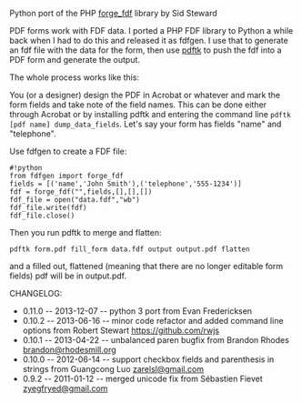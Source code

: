 Python port of the PHP [forge_fdf](http://www.pdfhacks.com/forge_fdf/) library by Sid Steward


PDF forms work with FDF data. I ported a PHP FDF library to Python a
while back when I had to do this and released it as fdfgen. I use that
to generate an fdf file with the data for the form, then use
[pdftk](http://www.pdflabs.com/tools/pdftk-server/) to push the fdf
into a PDF form and generate the output.

The whole process works like this:

You (or a designer) design the PDF in Acrobat or whatever and mark the
form fields and take note of the field names. This can be done either through
Acrobat or by installing pdftk and entering the command line 
`pdftk [pdf name] dump_data_fields`.
Let's say your form has fields "name" and "telephone".

Use fdfgen to create a FDF file:

    #!python
    from fdfgen import forge_fdf
    fields = [('name','John Smith'),('telephone','555-1234')]
    fdf = forge_fdf("",fields,[],[],[])
    fdf_file = open("data.fdf","wb")
    fdf_file.write(fdf)
    fdf_file.close()

Then you run pdftk to merge and flatten:

    pdftk form.pdf fill_form data.fdf output output.pdf flatten

and a filled out, flattened (meaning that there are no longer editable
form fields) pdf will be in output.pdf.

CHANGELOG:

* 0.11.0 -- 2013-12-07 -- python 3 port from Evan Fredericksen
* 0.10.2 -- 2013-06-16 -- minor code refactor and added command line options from Robert Stewart <https://github.com/rwjs>
* 0.10.1 -- 2013-04-22 -- unbalanced paren bugfix from Brandon Rhodes <brandon@rhodesmill.org>
* 0.10.0 -- 2012-06-14 -- support checkbox fields and parenthesis in strings from Guangcong Luo <zarelsl@gmail.com>
* 0.9.2  -- 2011-01-12 -- merged unicode fix from Sébastien Fievet <zyegfryed@gmail.com>
